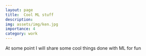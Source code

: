 ```yaml
---
layout: page
title:  Cool ML stuff
description:  
img: assets/img/ken.jpg
importance: 4
category: work
---
```

At some point I will share some cool things done with ML for fun 